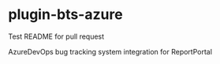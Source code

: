# plugin-bts-azure

Test README for pull request

AzureDevOps bug tracking system integration for ReportPortal
